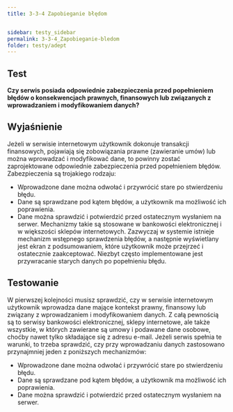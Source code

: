 ```yaml
---
title: 3-3-4 Zapobieganie błędom


sidebar: testy_sidebar
permalink: 3-3-4_Zapobieganie-bledom
folder: testy/adept
---
```


##  Test

**Czy serwis posiada odpowiednie zabezpieczenia przed popełnieniem błędów o konsekwencjach prawnych, finansowych lub związanych z wprowadzaniem i modyfikowaniem danych?**

## Wyjaśnienie
Jeżeli w serwisie internetowym użytkownik dokonuje transakcji finansowych, pojawiają się zobowiązania prawne (zawieranie umów) lub można wprowadzać i modyfikować dane, to powinny zostać zaprojektowane odpowiednie zabezpieczenia przed popełnieniem błędów.
Zabezpieczenia są trojakiego rodzaju:
-	Wprowadzone dane można odwołać i przywrócić stare po stwierdzeniu błędu.
-	Dane są sprawdzane pod kątem błędów, a użytkownik ma możliwość ich poprawienia.
-	Dane można sprawdzić i potwierdzić przed ostatecznym wysłaniem na serwer.
Mechanizmy takie są stosowane w bankowości elektronicznej i w większości sklepów internetowych. Zazwyczaj w systemie istnieje mechanizm wstępnego sprawdzenia błędów, a następnie wyświetlany jest ekran z podsumowaniem, które użytkownik może przejrzeć i ostatecznie zaakceptować. Niezbyt często implementowane jest przywracanie starych danych po popełnieniu błędu.

## Testowanie
W pierwszej kolejności musisz sprawdzić, czy w serwisie internetowym użytkownik wprowadza dane mające kontekst prawny, finansowy lub związany z wprowadzaniem i modyfikowaniem danych. Z całą pewnością są to serwisy bankowości elektronicznej, sklepy internetowe, ale także wszystkie, w których zawierane są umowy i podawane dane osobowe, choćby nawet tylko składające się z adresu e-mail. Jeżeli serwis spełnia te warunki, to trzeba sprawdzić, czy przy wprowadzaniu danych zastosowano przynajmniej jeden z poniższych mechanizmów:
-	Wprowadzone dane można odwołać i przywrócić stare po stwierdzeniu błędu.
-	Dane są sprawdzane pod kątem błędów, a użytkownik ma możliwość ich poprawienia.
-	Dane można sprawdzić i potwierdzić przed ostatecznym wysłaniem na serwer.

